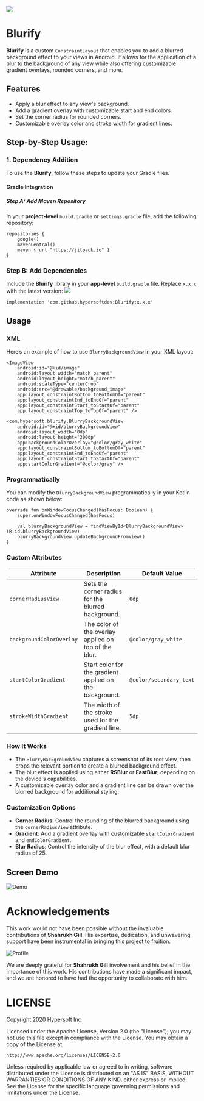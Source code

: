 [![](https://jitpack.io/v/hypersoftdev/Blurify.svg)](https://jitpack.io/#hypersoftdev/Blurify)

# Blurify

**Blurify** is a custom `ConstraintLayout` that enables you to add a blurred background effect to your views in Android. It allows for the application of a blur to the background of any view while also offering customizable gradient overlays, rounded corners, and more.

## Features

- Apply a blur effect to any view's background.
- Add a gradient overlay with customizable start and end colors.
- Set the corner radius for rounded corners.
- Customizable overlay color and stroke width for gradient lines.

## Step-by-Step Usage:

### 1. Dependency Addition

To use the **Blurify**, follow these steps to update your Gradle files.

#### Gradle Integration

##### Step A: Add Maven Repository
In your **project-level** `build.gradle` or `settings.gradle` file, add the following repository:

```
repositories {
    google()
    mavenCentral()
    maven { url "https://jitpack.io" }
}
```

### Step B: Add Dependencies

Include the **Blurify** library in your **app-level** `build.gradle` file. Replace `x.x.x` with the latest version: [![](https://jitpack.io/v/hypersoftdev/Blurify.svg)](https://jitpack.io/#hypersoftdev/Blurify)

```
implementation 'com.github.hypersoftdev:Blurify:x.x.x'
```

## Usage

### XML

Here’s an example of how to use `BlurryBackgroundView` in your XML layout:

```
<ImageView
    android:id="@+id/image"
    android:layout_width="match_parent"
    android:layout_height="match_parent"
    android:scaleType="centerCrop"
    android:src="@drawable/background_image"
    app:layout_constraintBottom_toBottomOf="parent"
    app:layout_constraintEnd_toEndOf="parent"
    app:layout_constraintStart_toStartOf="parent"
    app:layout_constraintTop_toTopOf="parent" />

<com.hypersoft.blurify.BlurryBackgroundView
    android:id="@+id/blurryBackgroundView"
    android:layout_width="0dp"
    android:layout_height="300dp"
    app:backgroundColorOverlay="@color/gray_white"
    app:layout_constraintBottom_toBottomOf="parent"
    app:layout_constraintEnd_toEndOf="parent"
    app:layout_constraintStart_toStartOf="parent"
    app:startColorGradient="@color/gray" />

```

### Programmatically

You can modify the `BlurryBackgroundView` programmatically in your Kotlin code as shown below:

```
override fun onWindowFocusChanged(hasFocus: Boolean) {
    super.onWindowFocusChanged(hasFocus)

    val blurryBackgroundView = findViewById<BlurryBackgroundView>(R.id.blurryBackgroundView)
    blurryBackgroundView.updateBackgroundFromView()
}
```

### Custom Attributes

| **Attribute**            | **Description**                                          | **Default Value**       |
|--------------------------|----------------------------------------------------------|-------------------------|
| `cornerRadiusView`        | Sets the corner radius for the blurred background.       | `0dp`                   |
| `backgroundColorOverlay`  | The color of the overlay applied on top of the blur.     | `@color/gray_white`      |
| `startColorGradient`      | Start color for the gradient applied on the background.  | `@color/secondary_text`  |
| `strokeWidthGradient`     | The width of the stroke used for the gradient line.      | `5dp`                   |

### How It Works

- The `BlurryBackgroundView` captures a screenshot of its root view, then crops the relevant portion to create a blurred background effect.
- The blur effect is applied using either **RSBlur** or **FastBlur**, depending on the device's capabilities.
- A customizable overlay color and a gradient line can be drawn over the blurred background for additional styling.

### Customization Options

- **Corner Radius**: Control the rounding of the blurred background using the `cornerRadiusView` attribute.
- **Gradient**: Add a gradient overlay with customizable `startColorGradient` and `endColorGradient`.
- **Blur Radius**: Control the intensity of the blur effect, with a default blur radius of 25.

## Screen Demo

![Demo](https://github.com/hypersoftdev/Blurify/blob/master/screens/screen1.jpg?raw=true)

# Acknowledgements

This work would not have been possible without the invaluable contributions of **Shahrukh Gill**. His expertise, dedication, and unwavering support have been instrumental in bringing this project to fruition.

![Profile](https://github.com/hypersoftdev/Blurify/blob/master/screens/image_profile.jpg?raw=true)

We are deeply grateful for **Shahrukh Gill** involvement and his belief in the importance of this work. His contributions have made a significant impact, and we are honored to have had the opportunity to collaborate with him.

# LICENSE

Copyright 2020 Hypersoft Inc

Licensed under the Apache License, Version 2.0 (the "License");
you may not use this file except in compliance with the License.
You may obtain a copy of the License at

    http://www.apache.org/licenses/LICENSE-2.0

Unless required by applicable law or agreed to in writing, software
distributed under the License is distributed on an "AS IS" BASIS,
WITHOUT WARRANTIES OR CONDITIONS OF ANY KIND, either express or implied.
See the License for the specific language governing permissions and
limitations under the License.

